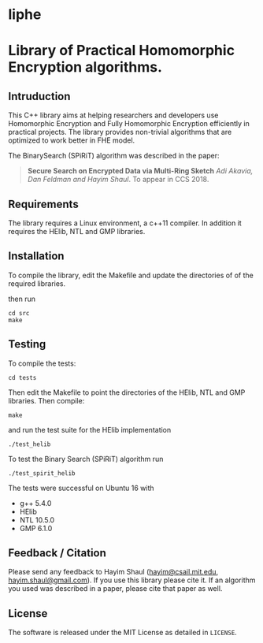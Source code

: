 # liphe
Library of Practical Homomorphic Encryption algorithms.
===

Intruduction
---

This C++ library aims at helping researchers and developers use Homomorphic Encryption and Fully Homomorphic Encryption efficiently in practical projects.
The library provides non-trivial algorithms that are optimized to work better in FHE model.

The BinarySearch (SPiRiT) algorithm was described in the paper:

> **Secure Search on Encrypted Data via Multi-Ring Sketch** *Adi Akavia, Dan Feldman and Hayim Shaul*. To appear in CCS 2018.

Requirements
---
The library requires a Linux environment, a c++11 compiler. In addition it requires the HElib, NTL and GMP libraries.

Installation
---
To compile the library, edit the Makefile and update the directories of of the required libraries.

then run
```
cd src
make
```

Testing
---
To compile the tests:

```
cd tests
```
Then edit the Makefile to point the directories of the HElib, NTL and GMP libraries. Then compile:

```
make
```

and run the test suite for the HElib implementation

```
./test_helib
```


To test the Binary Search (SPiRiT) algorithm run
```
./test_spirit_helib
```


The tests were successful on Ubuntu 16 with
- g++ 5.4.0
- HElib
- NTL 10.5.0
- GMP 6.1.0



Feedback / Citation
---
Please send any feedback to Hayim Shaul (<hayim@csail.mit.edu>, <hayim.shaul@gmail.com>).
If you use this library please cite it.
If an algorithm you used was described in a paper, please cite that paper as well.

License
---
The software is released under the MIT License as detailed in `LICENSE`.




